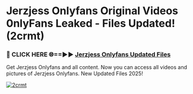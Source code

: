 # Jerzjess Onlyfans Original Videos 0nlyFans Leaked - Files Updated! (2crmt)

<h3>🔴 CLICK HERE 🌐==►► <a href="https://tinyurl.com/4seja8ks" rel="nofollow">Jerzjess Onlyfans Updated Files</a></h3>

Get Jerzjess Onlyfans and all content. Now you can access all videos and pictures of Jerzjess Onlyfans. New Updated Files 2025!

[![2crmt](https://i.imgur.com/EWjZXRe.gif)](https://tinyurl.com/4seja8ks)
